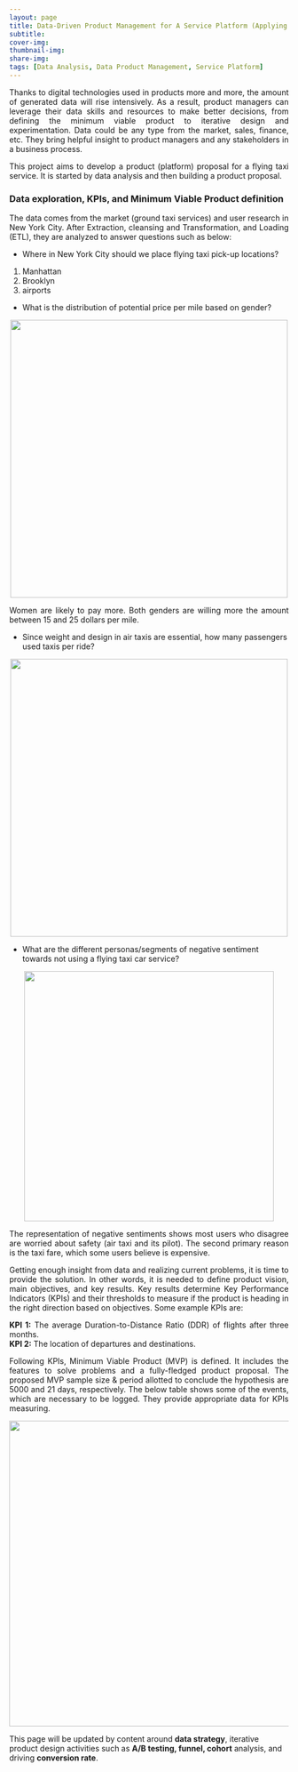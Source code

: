 ```yaml
---
layout: page
title: Data-Driven Product Management for A Service Platform (Applying Data Analysis in Product Management)
subtitle: 
cover-img: 
thumbnail-img: 
share-img: 
tags: [Data Analysis, Data Product Management, Service Platform]
---
```


<p align='justify'>
Thanks to digital technologies used in products more and more, the amount of generated data will rise intensively. As a result, product managers can leverage their data skills and resources to make better decisions, from defining the minimum viable product to iterative design and experimentation. Data could be any type from the market, sales, finance, etc. They bring helpful insight to product managers and any stakeholders in a business process.
</p>

<p align='justify'>
This project aims to develop a product (platform) proposal for a flying taxi service. It is started by data analysis and then building a product proposal. 
</p>

### Data exploration, KPIs, and Minimum Viable Product definition

<p align='justify'>
The data comes from the market (ground taxi services) and user research in New York City. After Extraction, cleansing and Transformation, and Loading (ETL), they are analyzed to answer questions such as below:
</p>

<p align='justify'>
<ul>
  <li>Where in New York City should we place flying taxi pick-up locations?</li>
</ul>
  <ol>
    <li>Manhattan</li>
    <li>Brooklyn</li>
    <li>airports</li>
  </ol>
</p>

<p align='justify'>
<ul>
  <li>What is the distribution of potential price per mile based on gender?</li>
</ul>
</p>
<p align="center">
<img src="https://raw.githubusercontent.com/M-Memaran/home/master/assets/img/portfolio-img/air_taxi_platform/F%26M-pay.jpg" width="500">
</p>
<p align='justify'>
  Women are likely to pay more. Both genders are willing more the amount between 15 and 25 dollars per mile. 
</p>


<p align='justify'>
 <ul>
  <li>Since weight and design in air taxis are essential, how many passengers used taxis per ride?</li>
 </ul>
</p>
<p align="center">
<img src="https://raw.githubusercontent.com/M-Memaran/home/master/assets/img/portfolio-img/air_taxi_platform/Pas.count.jpg" width="500">
</p>

<p align='justify'>
 <ul>
  <li>What are the different personas/segments of negative sentiment towards not using a flying taxi car service?</li>
 </ul>
</p>
<p align="center">
<img src="https://raw.githubusercontent.com/M-Memaran/home/master/assets/img/portfolio-img/air_taxi_platform/pas.sentiments.jpg" width="450">
</p>
<p align='justify'>
  The representation of negative sentiments shows most users who disagree are worried about safety (air taxi and its pilot). The second primary reason is the taxi fare, which some users believe is expensive. 
</p>

<p align='justify'>
Getting enough insight from data and realizing current problems, it is time to provide the solution. In other words, it is needed to define product vision, main objectives, and key results. Key results determine Key Performance Indicators (KPIs) and their thresholds to measure if the product is heading in the right direction based on objectives. Some example KPIs are:
</p>
<p align='justify'>
<b>KPI 1:</b> The average Duration-to-Distance Ratio (DDR) of flights after three months. 
<br><b> KPI 2:</b> The location of departures and destinations.
</p>
<p align='justify'>
Following KPIs, Minimum Viable Product (MVP) is defined. It includes the features to solve problems and a fully-fledged product proposal. The proposed MVP sample size & period allotted to conclude the hypothesis are 5000 and 21 days, respectively. The below table shows some of the events, which are necessary to be logged. They provide appropriate data for KPIs measuring.
</p>
<p align="center">
<img src="https://raw.githubusercontent.com/M-Memaran/home/master/assets/img/portfolio-img/air_taxi_platform/events.jpg" width="550">
</p>





This page will be updated by content around <b>data strategy</b>, iterative product design activities such as <b>A/B testing, funnel, cohort</b> analysis, and driving <b>conversion rate</b>.
